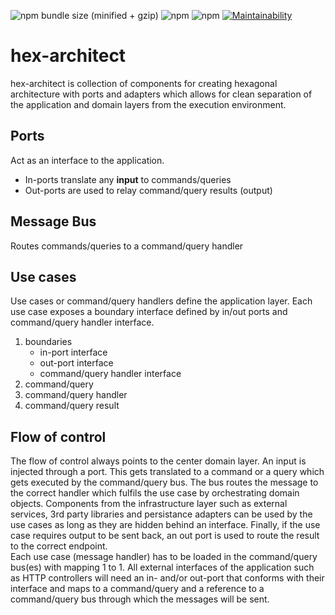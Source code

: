 ![npm bundle size (minified + gzip)](https://img.shields.io/bundlephobia/minzip/hex-architect.svg)
![npm](https://img.shields.io/npm/dt/hex-architect.svg)
![npm](https://img.shields.io/npm/v/hex-architect.svg)
[![Maintainability](https://api.codeclimate.com/v1/badges/9eaa7a9df7bad486e832/maintainability)](https://codeclimate.com/github/dpapukchiev/hex-architect/maintainability)

# hex-architect

hex-architect is collection of components for creating hexagonal architecture with ports and adapters which allows for clean separation of the application and domain layers from the execution environment.

## Ports

Act as an interface to the application.

* In-ports translate any **input** to commands/queries
* Out-ports are used to relay command/query results (output)
  
## Message Bus

Routes commands/queries to a command/query handler

## Use cases

Use cases or command/query handlers define the application layer. Each use case exposes a boundary interface defined by in/out ports and command/query handler interface.

1. boundaries
    * in-port interface
    * out-port interface
    * command/query handler interface
2. command/query
3. command/query handler
4. command/query result

## Flow of control

The flow of control always points to the center domain layer. An input is injected through a port. This gets translated to a command or a query which gets executed by the command/query bus. The bus routes the message to the correct handler which fulfils the use case by orchestrating domain objects. Components from the infrastructure layer such as external services, 3rd party libraries and persistance adapters can be used by the use cases as long as they are hidden behind an interface. Finally, if the use case requires output to be sent back, an out port is used to route the result to the correct endpoint.  
Each use case (message handler) has to be loaded in the command/query bus(es) with mapping 1 to 1. All external interfaces of the application such as HTTP controllers will need an in- and/or out-port that conforms with their interface and maps to a command/query and a reference to a command/query bus through which the messages will be sent.
